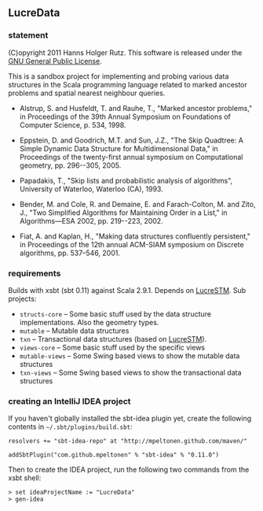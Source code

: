 ## LucreData

### statement

(C)opyright 2011 Hanns Holger Rutz. This software is released under the [GNU General Public License](http://github.com/Sciss/LucreData/blob/master/licenses/LucreData-License.txt).

This is a sandbox project for implementing and probing various data structures in the Scala programming language related to marked ancestor problems and spatial nearest neighbour queries.

* Alstrup, S. and Husfeldt, T. and Rauhe, T., "Marked ancestor problems," in Proceedings of the 39th Annual Symposium on Foundations of Computer Science, p. 534, 1998.

* Eppstein, D. and Goodrich, M.T. and Sun, J.Z., "The Skip Quadtree: A Simple Dynamic Data Structure for Multidimensional Data," in Proceedings of the twenty-first annual symposium on Computational geometry, pp. 296--305, 2005.

* Papadakis, T., "Skip lists and probabilistic analysis of algorithms", University of Waterloo, Waterloo (CA), 1993.

* Bender, M. and Cole, R. and Demaine, E. and Farach-Colton, M. and Zito, J., "Two Simplified Algorithms for Maintaining Order in a List," in Algorithms—ESA 2002, pp. 219--223, 2002.

* Fiat, A. and Kaplan, H., "Making data structures confluently persistent," in Proceedings of the 12th annual ACM-SIAM symposium on Discrete algorithms, pp. 537–546, 2001.

### requirements

Builds with xsbt (sbt 0.11) against Scala 2.9.1. Depends on [LucreSTM](http://github.com/Sciss/LucreSTM). Sub projects:

* `structs-core` &ndash; Some basic stuff used by the data structure implementations. Also the geometry types.
* `mutable` &ndash; Mutable data structures
* `txn` &ndash; Transactional data structures (based on [LucreSTM](https://github.com/Sciss/LucreSTM)).
* `views-core` &ndash; Some basic stuff used by the specific views
* `mutable-views` &ndash; Some Swing based views to show the mutable data structures
* `txn-views` &ndash; Some Swing based views to show the transactional data structures


### creating an IntelliJ IDEA project

If you haven't globally installed the sbt-idea plugin yet, create the following contents in `~/.sbt/plugins/build.sbt`:

    resolvers += "sbt-idea-repo" at "http://mpeltonen.github.com/maven/"
    
    addSbtPlugin("com.github.mpeltonen" % "sbt-idea" % "0.11.0")

Then to create the IDEA project, run the following two commands from the xsbt shell:

    > set ideaProjectName := "LucreData"
    > gen-idea
